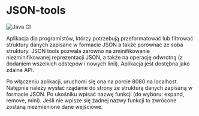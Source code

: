# JSON-tools
![Java CI](https://github.com/AleksandraGorska02/JSON-tools/actions/workflows/ci.yml/badge.svg)

Aplikacja dla programistów, którzy potrzebują przeformatować lub filtrować struktury danych zapisane w formacie JSON a także porównać ze soba struktury. JSON tools pozwala zarówno na zminifikowanie niezminifikowanej reprezentacji JSON, a także na operację odwrotną (z dodaniem wszelkich odstępów i nowych linii). Aplikacja jest dostębna jako zdalne API.

Po włączeniu aplikacji, uruchomi się ona na porcie 8080 na localhost.
Natępnie należy wysłać rządanie do strony ze strukturą danych zapisaną w formacie JSON. Po ukośniku wpisać nazwę funkcji (do wyboru: expand, remove, mini). Jeśli nie wpisze się żadnej nazwy funkcji to zwrócone zostaną niezmienione dane wejściowe.
